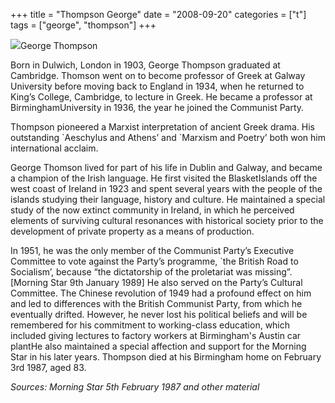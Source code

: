 +++
title = "Thompson George"
date = "2008-09-20"
categories = ["t"]
tags = ["george", "thompson"]
+++

![](http://79.170.40.183/grahamstevenson.me.uk/images/stories/thompson%20george%20prof.jpg)George Thompson 

Born in Dulwich, London in 1903, George Thompson graduated at Cambridge. Thomson went on to become professor of Greek at Galway University before moving back to England in 1934, when he returned to King’s College, Cambridge, to lecture in Greek. He became a professor at BirminghamUniversity in 1936, the year he joined the Communist Party.

Thompson pioneered a Marxist interpretation of ancient Greek drama. His outstanding \`Aeschylus and Athens’ and \`Marxism and Poetry’ both won him international acclaim.

George Thomson lived for part of his life in Dublin and Galway, and became a champion of the Irish language. He first visited the BlasketIslands off the west coast of Ireland in 1923 and spent several years with the people of the islands studying their language, history and culture. He maintained a special study of the now extinct community in Ireland, in which he perceived elements of surviving cultural resonances with historical society prior to the development of private property as a means of production.

In 1951, he was the only member of the Communist Party’s Executive Committee to vote against the Party’s programme, \`the British Road to Socialism’, because “the dictatorship of the proletariat was missing”. \[Morning Star 9th January 1989\] He also served on the Party’s Cultural Committee. The Chinese revolution of 1949 had a profound effect on him and led to differences with the British Communist Party, from which he eventually drifted. However, he never lost his political beliefs and will be remembered for his commitment to working-class education, which included giving lectures to factory workers at Birmingham's Austin car plantHe also maintained a special affection and support for the Morning Star in his later years. Thompson died at his Birmingham home on February 3rd 1987, aged 83.

_Sources: Morning Star_ _5th February 1987_ _and other material_
